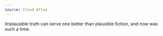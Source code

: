 ```yaml
---
source: Cloud Atlas
---
```


Implausible truth can serve one better than plausible fiction, and now was such a time.
